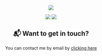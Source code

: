 
<br />
<br />
<br />
<br />


  
<p align="center">
  <img src="https://github-readme-stats.vercel.app/api?username=664848&show_icons=true&theme=tokyonight"/>
</p>



<div align="center">

  <a>
    <img src="https://raw.githubusercontent.com/664848/github-stats-transparent/output/generated/overview.svg"/>
  </a>
  <a>
    <img src="https://raw.githubusercontent.com/664848/github-stats-transparent/output/generated/languages.svg"/>
  </a>
  
</div>





<div align="center">
<h2>📬 Want to get in touch? <br/></h2>
  <p>You can contact me by email by <a href="mailto:theoverseer@zohomail.com"> clicking here</a><br><br>
  


[email]:https://mail.google.com/compose=DmwnWrRnZMzbblrzMfCCmfvxBWlMDlKMsjGhpdCbMVhHPPrKmxFBhJSRcSCldjdqzWDjjzVtnTZQ

[youtube]: https://www.youtube.com/channel/UCuEys7udhElfmq7XASTr0bA


